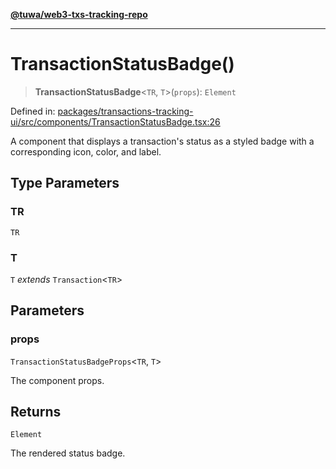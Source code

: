 [**@tuwa/web3-txs-tracking-repo**](../../../README.md)

***

# TransactionStatusBadge()

> **TransactionStatusBadge**\<`TR`, `T`\>(`props`): `Element`

Defined in: [packages/transactions-tracking-ui/src/components/TransactionStatusBadge.tsx:26](https://github.com/TuwaIO/web3-transactions-tracking/blob/1bf3018dad7abb3e78153016a05f83f9bb810f10/packages/transactions-tracking-ui/src/components/TransactionStatusBadge.tsx#L26)

A component that displays a transaction's status as a styled badge
with a corresponding icon, color, and label.

## Type Parameters

### TR

`TR`

### T

`T` *extends* `Transaction`\<`TR`\>

## Parameters

### props

`TransactionStatusBadgeProps`\<`TR`, `T`\>

The component props.

## Returns

`Element`

The rendered status badge.
